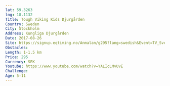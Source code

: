 ```yaml
---
lat: 59.3263
lng: 18.1132
Title: Tough Viking Kids Djurgården
Country: Sweden
City: Stockholm
Address: Kungliga Djurgården
Date: 2017-08-26
Site: https://signup.eqtiming.no/Anmalan/g295?lang=swedish&Event=TV_Sverige&groupchain=295
Obstacles: 
Length: 1-1.5 km
Price: 295
Currency: SEK
Youtube: https://www.youtube.com/watch?v=YALIcLMvUvE
Challenge: 
Age: 5-11
---
```

